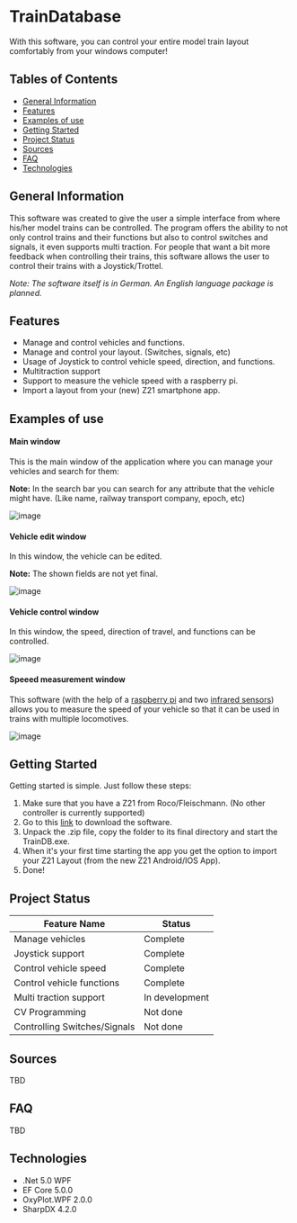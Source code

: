 # TrainDatabase
With this software, you can control your entire model train layout comfortably from your windows computer!



## Tables of Contents
- [General Information](#general-information)
- [Features](#features)
- [Examples of use](#examples-of-use)
- [Getting Started](#getting-started)
- [Project Status](#project-status)
- [Sources](#sources)
- [FAQ](#faq)
- [Technologies](#technologies)

## General Information
This software was created to give the user a simple interface from where his/her model trains can be controlled. The program offers the ability to not only control trains and their functions but also to control switches and signals, it even supports multi traction. For people that want a bit more feedback when controlling their trains, this software allows the user to control their trains with a Joystick/Trottel. 

*Note: The software itself is in German. An English language package is planned.*

## Features
- Manage and control vehicles and functions.
- Manage and control your layout. (Switches, signals, etc)
- Usage of Joystick to control vehicle speed, direction, and functions.
- Multitraction support
- Support to measure the vehicle speed with a raspberry pi.
- Import a layout from your (new) Z21 smartphone app.


## Examples of use

#### Main window

This is the main window of the application where you can manage your vehicles and search for them: 

**Note:** In the search bar you can search for any attribute that the vehicle might have. (Like name, railway transport company, epoch, etc)

![image](https://user-images.githubusercontent.com/53713395/130352358-c94851f8-9904-4193-a374-727b4c68bfb4.png)

#### Vehicle edit window

In this window, the vehicle can be edited. 

**Note:** The shown fields are not yet final. 

![image](https://user-images.githubusercontent.com/53713395/130353666-2aa8d178-da2f-47da-a955-128ddf3118be.png)

#### Vehicle control window

In this window, the speed, direction of travel, and functions can be controlled.

![image](https://user-images.githubusercontent.com/53713395/130352398-85260549-59de-4edd-8550-6c56cf23b666.png)

#### Speeed measurement window

This software (with the help of a [raspberry pi](https://www.raspberrypi.org/products/raspberry-pi-3-model-b/) and two [infrared sensors](https://amazon.de/gp/product/B07D924JHT)) allows you to measure the speed of your vehicle so that it can be used in trains with multiple locomotives.

![image](https://user-images.githubusercontent.com/53713395/130352710-73c0cc13-ab67-46e2-94ec-f4809c4c2db6.png)


## Getting Started
Getting started is simple. Just follow these steps:

1. Make sure that you have a Z21 from Roco/Fleischmann. (No other controller is currently supported)
2. Go to this [link](https://github.com/Jakob-Eichberger/TrainDatabase/releases) to download the software.
3. Unpack the .zip file, copy the folder to its final directory and start the TrainDB.exe.
4. When it's your first time starting the app you get the option to import your Z21 Layout (from the new Z21 Android/IOS App).
5. Done!

## Project Status

Feature Name | Status
------------ | -------------
Manage vehicles|Complete
Joystick support|Complete
Control vehicle speed|Complete
Control vehicle functions | Complete
Multi traction support | In development
CV Programming | Not done
Controlling Switches/Signals|Not done

## Sources
TBD

## FAQ
TBD

## Technologies

- .Net 5.0 WPF
- EF Core 5.0.0
- OxyPlot.WPF 2.0.0
- SharpDX 4.2.0

